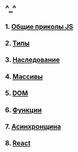 # ^\_^

## 1. [Общие приколы JS](./common-js-stuff/README.md)

## 2. [Типы](./types/README.md)

## 3. [Наследование](./inheritance/README.md)

## 4. [Массивы](./arrays/README.md)

## 5. [DOM](./DOM/README.md)

## 6. [Функции](./functions/README.md)

## 7. [Асинхронщина](./async/README.md)

## 8. [React]('./react/README.md)
